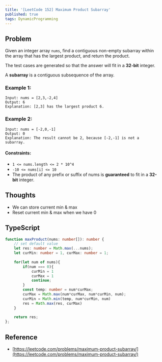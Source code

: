 ```yaml
---
title: '[LeetCode 152] Maximum Product Subarray'
published: true
tags: DynamicProgramming
---
```


## Problem

Given an integer array `nums`, find a contiguous non-empty subarray within the
array that has the largest product, and return the product.

The test cases are generated so that the answer will fit in a **32-bit** integer.

A **subarray** is a contiguous subsequence of the array.

### Example 1:

```
Input: nums = [2,3,-2,4]
Output: 6
Explanation: [2,3] has the largest product 6.
```

### Example 2:

```
Input: nums = [-2,0,-1]
Output: 0
Explanation: The result cannot be 2, because [-2,-1] is not a subarray.
```
 
#### Constraints:

- `1 <= nums.length <= 2 * 10^4`
- `-10 <= nums[i] <= 10`
- The product of any prefix or suffix of nums is **guaranteed** to fit in a **32-bit** integer.

## Thoughts

- We can store current min & max
- Reset current min & max when we have 0

## TypeScript

```typescript
function maxProduct(nums: number[]): number {
    // set default value
    let res: number = Math.max(...nums);
    let curMin: number = 1, curMax: number = 1;
    
    for(let num of nums){
        if(num === 0){
            curMin = 1
            curMax = 1
            continue;
        }
        const temp: number = num*curMax;
        curMax = Math.max(num*curMax, num*curMin, num);
        curMin = Math.min(temp, num*curMin, num)
        res = Math.max(res, curMax)
    }
    
    return res;
};
```

## Reference

- [https://leetcode.com/problems/maximum-product-subarray/](https://leetcode.com/problems/maximum-product-subarray/)
